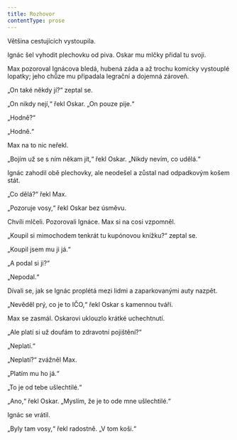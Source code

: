 ```yaml
---
title: Rozhovor
contentType: prose
---
```


Většina cestujících vystoupila.

  

Ignác šel vyhodit plechovku od piva. Oskar mu mlčky přidal tu svoji.

Max pozoroval Ignácova bledá, hubená záda a až trochu komicky vystouplé lopatky; jeho chůze mu připadala legrační a dojemná zároveň.

„On také někdy jí?“ zeptal se.

„On nikdy nejí,“ řekl Oskar. „On pouze pije.“

„Hodně?“

„Hodně.“

Max na to nic neřekl.

„Bojím už se s ním někam jít,“ řekl Oskar. „Nikdy nevím, co udělá.“

Ignác zahodil obě plechovky, ale neodešel a zůstal nad odpadkovým košem stát.

„Co dělá?“ řekl Max.

„Pozoruje vosy,“ řekl Oskar bez úsměvu.

Chvíli mlčeli. Pozorovali Ignáce. Max si na cosi vzpomněl.

„Koupil si mimochodem tenkrát tu kupónovou knížku?“ zeptal se.

„Koupil jsem mu ji já.“

„A podal si ji?“

„Nepodal.“

Dívali se, jak se Ignác proplétá mezi lidmi a zaparkovanými auty nazpět.

„Nevěděl prý, co je to IČO,“ řekl Oskar s kamennou tváří.

Max se zasmál. Oskarovi uklouzlo krátké uchechtnutí.

„Ale platí si už doufám to zdravotní pojištění?“

„Neplatí.“

„Neplatí?“ zvážněl Max.

„Platím mu ho já.“

„To je od tebe ušlechtilé.“

„Ano,“ řekl Oskar. „Myslím, že je to ode mne ušlechtilé.“

Ignác se vrátil.

„Byly tam vosy,“ řekl radostně. „V tom koši.“
